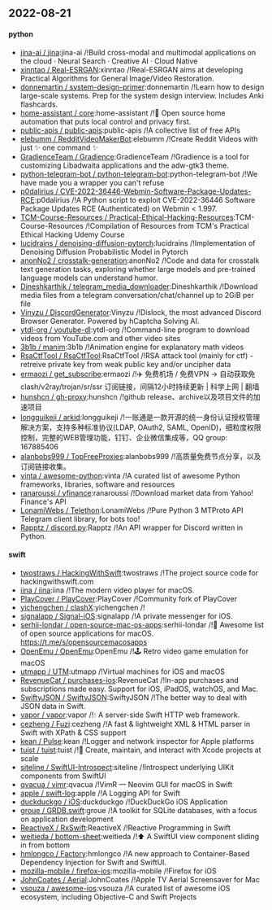 ## 2022-08-21

#### python
* [jina-ai / jina](https://github.com/jina-ai/jina):jina-ai /!Build cross-modal and multimodal applications on the cloud · Neural Search · Creative AI · Cloud Native
* [xinntao / Real-ESRGAN](https://github.com/xinntao/Real-ESRGAN):xinntao /!Real-ESRGAN aims at developing Practical Algorithms for General Image/Video Restoration.
* [donnemartin / system-design-primer](https://github.com/donnemartin/system-design-primer):donnemartin /!Learn how to design large-scale systems. Prep for the system design interview. Includes Anki flashcards.
* [home-assistant / core](https://github.com/home-assistant/core):home-assistant /!🏡
Open source home automation that puts local control and privacy first.
* [public-apis / public-apis](https://github.com/public-apis/public-apis):public-apis /!A collective list of free APIs
* [elebumm / RedditVideoMakerBot](https://github.com/elebumm/RedditVideoMakerBot):elebumm /!Create Reddit Videos with just
✨
one command
✨
* [GradienceTeam / Gradience](https://github.com/GradienceTeam/Gradience):GradienceTeam /!Gradience is a tool for customizing Libadwaita applications and the adw-gtk3 theme.
* [python-telegram-bot / python-telegram-bot](https://github.com/python-telegram-bot/python-telegram-bot):python-telegram-bot /!We have made you a wrapper you can't refuse
* [p0dalirius / CVE-2022-36446-Webmin-Software-Package-Updates-RCE](https://github.com/p0dalirius/CVE-2022-36446-Webmin-Software-Package-Updates-RCE):p0dalirius /!A Python script to exploit CVE-2022-36446 Software Package Updates RCE (Authenticated) on Webmin < 1.997.
* [TCM-Course-Resources / Practical-Ethical-Hacking-Resources](https://github.com/TCM-Course-Resources/Practical-Ethical-Hacking-Resources):TCM-Course-Resources /!Compilation of Resources from TCM's Practical Ethical Hacking Udemy Course
* [lucidrains / denoising-diffusion-pytorch](https://github.com/lucidrains/denoising-diffusion-pytorch):lucidrains /!Implementation of Denoising Diffusion Probabilistic Model in Pytorch
* [anonNo2 / crosstalk-generation](https://github.com/anonNo2/crosstalk-generation):anonNo2 /!Code and data for crosstalk text generation tasks, exploring whether large models and pre-trained language models can understand humor.
* [Dineshkarthik / telegram_media_downloader](https://github.com/Dineshkarthik/telegram_media_downloader):Dineshkarthik /!Download media files from a telegram conversation/chat/channel up to 2GiB per file
* [Vinyzu / DiscordGenerator](https://github.com/Vinyzu/DiscordGenerator):Vinyzu /!Dislock, the most advanced Discord Browser Generator. Powered by hCaptcha Solving AI.
* [ytdl-org / youtube-dl](https://github.com/ytdl-org/youtube-dl):ytdl-org /!Command-line program to download videos from YouTube.com and other video sites
* [3b1b / manim](https://github.com/3b1b/manim):3b1b /!Animation engine for explanatory math videos
* [RsaCtfTool / RsaCtfTool](https://github.com/RsaCtfTool/RsaCtfTool):RsaCtfTool /!RSA attack tool (mainly for ctf) - retreive private key from weak public key and/or uncipher data
* [ermaozi / get_subscribe](https://github.com/ermaozi/get_subscribe):ermaozi /!✈️
免费机场 / 免费VPN -> 自动获取免 clash/v2ray/trojan/sr/ssr 订阅链接，间隔12小时持续更新 | 科学上网 | 翻墙
* [hunshcn / gh-proxy](https://github.com/hunshcn/gh-proxy):hunshcn /!github release、archive以及项目文件的加速项目
* [longguikeji / arkid](https://github.com/longguikeji/arkid):longguikeji /!一账通是一款开源的统一身份认证授权管理解决方案，支持多种标准协议(LDAP, OAuth2, SAML, OpenID)，细粒度权限控制，完整的WEB管理功能，钉钉、企业微信集成等，QQ group: 167885406
* [alanbobs999 / TopFreeProxies](https://github.com/alanbobs999/TopFreeProxies):alanbobs999 /!高质量免费节点分享，以及订阅链接收集。
* [vinta / awesome-python](https://github.com/vinta/awesome-python):vinta /!A curated list of awesome Python frameworks, libraries, software and resources
* [ranaroussi / yfinance](https://github.com/ranaroussi/yfinance):ranaroussi /!Download market data from Yahoo! Finance's API
* [LonamiWebs / Telethon](https://github.com/LonamiWebs/Telethon):LonamiWebs /!Pure Python 3 MTProto API Telegram client library, for bots too!
* [Rapptz / discord.py](https://github.com/Rapptz/discord.py):Rapptz /!An API wrapper for Discord written in Python.

#### swift
* [twostraws / HackingWithSwift](https://github.com/twostraws/HackingWithSwift):twostraws /!The project source code for hackingwithswift.com
* [iina / iina](https://github.com/iina/iina):iina /!The modern video player for macOS.
* [PlayCover / PlayCover](https://github.com/PlayCover/PlayCover):PlayCover /!Community fork of PlayCover
* [yichengchen / clashX](https://github.com/yichengchen/clashX):yichengchen /!
* [signalapp / Signal-iOS](https://github.com/signalapp/Signal-iOS):signalapp /!A private messenger for iOS.
* [serhii-londar / open-source-mac-os-apps](https://github.com/serhii-londar/open-source-mac-os-apps):serhii-londar /!🚀
Awesome list of open source applications for macOS. https://t.me/s/opensourcemacosapps
* [OpenEmu / OpenEmu](https://github.com/OpenEmu/OpenEmu):OpenEmu /!🕹
Retro video game emulation for macOS
* [utmapp / UTM](https://github.com/utmapp/UTM):utmapp /!Virtual machines for iOS and macOS
* [RevenueCat / purchases-ios](https://github.com/RevenueCat/purchases-ios):RevenueCat /!In-app purchases and subscriptions made easy. Support for iOS, iPadOS, watchOS, and Mac.
* [SwiftyJSON / SwiftyJSON](https://github.com/SwiftyJSON/SwiftyJSON):SwiftyJSON /!The better way to deal with JSON data in Swift.
* [vapor / vapor](https://github.com/vapor/vapor):vapor /!💧
A server-side Swift HTTP web framework.
* [cezheng / Fuzi](https://github.com/cezheng/Fuzi):cezheng /!A fast & lightweight XML & HTML parser in Swift with XPath & CSS support
* [kean / Pulse](https://github.com/kean/Pulse):kean /!Logger and network inspector for Apple platforms
* [tuist / tuist](https://github.com/tuist/tuist):tuist /!🚀
Create, maintain, and interact with Xcode projects at scale
* [siteline / SwiftUI-Introspect](https://github.com/siteline/SwiftUI-Introspect):siteline /!Introspect underlying UIKit components from SwiftUI
* [qvacua / vimr](https://github.com/qvacua/vimr):qvacua /!VimR — Neovim GUI for macOS in Swift
* [apple / swift-log](https://github.com/apple/swift-log):apple /!A Logging API for Swift
* [duckduckgo / iOS](https://github.com/duckduckgo/iOS):duckduckgo /!DuckDuckGo iOS Application
* [groue / GRDB.swift](https://github.com/groue/GRDB.swift):groue /!A toolkit for SQLite databases, with a focus on application development
* [ReactiveX / RxSwift](https://github.com/ReactiveX/RxSwift):ReactiveX /!Reactive Programming in Swift
* [weitieda / bottom-sheet](https://github.com/weitieda/bottom-sheet):weitieda /!⬆️
A SwiftUI view component sliding in from bottom
* [hmlongco / Factory](https://github.com/hmlongco/Factory):hmlongco /!A new approach to Container-Based Dependency Injection for Swift and SwiftUI.
* [mozilla-mobile / firefox-ios](https://github.com/mozilla-mobile/firefox-ios):mozilla-mobile /!Firefox for iOS
* [JohnCoates / Aerial](https://github.com/JohnCoates/Aerial):JohnCoates /!Apple TV Aerial Screensaver for Mac
* [vsouza / awesome-ios](https://github.com/vsouza/awesome-ios):vsouza /!A curated list of awesome iOS ecosystem, including Objective-C and Swift Projects
